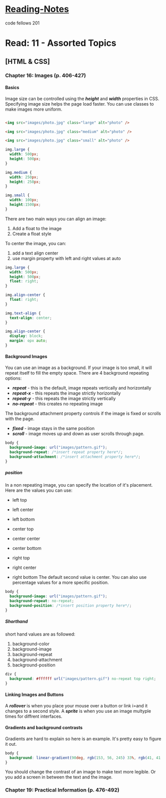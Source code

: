 # [Reading-Notes](https://alsosteve.github.io/reading-notes/)
code fellows 201

# Read: 11 - Assorted Topics

## [HTML & CSS]

### Chapter 16: Images (p. 406-427)

#### Basics
Image size can be controlled using the **_height_** and **_width_** properties in CSS. Specifying image size helps the page load faster. You can use classes to make images more uniform.

``` html

<img src="images/photo.jpg" class="large" alt="photo" />

<img src="images/photo.jpg" class="medium" alt="photo" />

<img src="images/photo.jpg" class="small" alt="photo" />
```

``` css
img.large {
  width: 500px;
  height: 500px;
}

img.medium {
  width: 250px;
  height: 250px;
}

img.small {
  width: 100px;
  height:1500px;
}
```

There are two main ways you can align an image:
1. Add a float to the image
2. Create a float style

To center the image, you can:
1. add a text align center
2. use margin property with left and right values at auto

``` css
img.large {
  width: 500px;
  height: 500px;
  float: right;
}

img.align-center {
  float: right;
}

img.text-align {
  text-align: center;
}

img.align-center {
  display: block;
  margin: opx auto;
}
```

#### Background Images
You can use an image as a background. If your image is too small, it will repeat itself to fill the empty space. There are 4 background repeating options:
* **_repeat_** - this is the default, image repeats vertically and horizontally
* **_repeat-x_** - this repeats the image strictly horizontally
* **_repeat-y_** - this repeats the image strictly vertically
* **_no-repeat_** - this creates no repeating image

The background attachment property controls if the image is fixed or scrolls with the page.
* **_fixed_** - image stays in the same position
* **_scroll_** - image moves up and down as user scrolls through page.

``` css
body {
  background-image: url("images/pattern.gif");
  background-repeat: /*insert repeat property here*/;
  background-attachment: /*insert attachment property here*/;
}
```

##### position
In a non repeating image, you can specify the location of it's placement. Here are the values you can use:
* left top
* left center
* left bottom

* center top
* center center
* center bottom

* right top
* right center
* right bottom
The default second value is center. You can also use percentage values for a more specific position.

``` css
body {
  background-image: url("images/pattern.gif");
  background-repeat: no-repeat;
  background-position: /*insert position property here*/;
}
```

##### Shorthand
short hand values are as followed:
1. background-color
2. background-image
3. background-repeat
4. background-attachment
5. background-position
``` css
div {
  background: #ffffff url("images/pattern.gif") no-repeat top right;
}
```

#### Linking Images and Buttons
A **_rollover_** is when you place your mouse over a button or link i=and it changes to a second style.
A **_sprite_** is when you use an image multyple times for diffrent interfaces.

#### Gradients and background contrasts
Gradients are hard to explain so here is an example. It's pretty easy to figure it out.
``` css
body {
  background: linear-gradient(90deg, rgb(153, 56, 245) 33%, rgb(41, 41, 41) 33%, rgb(41, 41, 41) 66%, rgb(153, 56, 245) 66%);
}
```
You should change the contrast of an image to make text more legible. Or you add a screen in between the text and the image.

### Chapter 19: Practical Information (p. 476-492)

